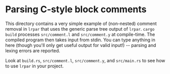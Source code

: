 # Parsing C-style block comments

This directory contains a very simple example of (non-nested) comment removal in `lrpar` that
uses the generic parse tree output of `lrpar`. `cargo build` processes
`src/comment.l` and `src/comment.y` at compile-time. The compiled program then takes
input from stdin. You can type anything in here (though you'll only get useful
output for valid input!) -- parsing and lexing errors are reported.

Look at `build.rs`, `src/comment.l`, `src/comment.y`, and `src/main.rs` to see how to use `lrpar`
in your project.
